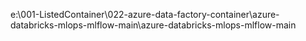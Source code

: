   
e:\001-ListedContainer\022-azure-data-factory-container\azure-databricks-mlops-mlflow-main\azure-databricks-mlops-mlflow-main
